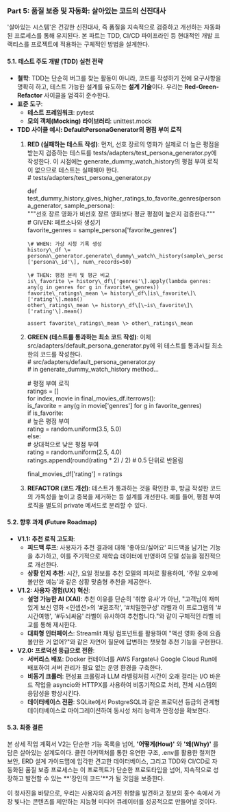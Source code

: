 ### **Part 5: 품질 보증 및 자동화: 살아있는 코드의 신진대사**

'살아있는 시스템'은 건강한 신진대사, 즉 품질을 지속적으로 검증하고 개선하는 자동화된 프로세스를 통해 유지된다. 본 파트는 TDD, CI/CD 파이프라인 등 현대적인 개발 프랙티스를 프로젝트에 적용하는 구체적인 방법을 설계한다.

#### **5.1. 테스트 주도 개발 (TDD) 실천 전략**

* **철학**: TDD는 단순히 버그를 찾는 활동이 아니라, 코드를 작성하기 전에 요구사항을 명확히 하고, 테스트 가능한 설계를 유도하는 **설계 기술**이다. 우리는 **Red-Green-Refactor** 사이클을 엄격히 준수한다.  
* **표준 도구**:  
  * **테스트 프레임워크**: pytest  
  * **모의 객체(Mocking) 라이브러리**: unittest.mock  
* **TDD 사이클 예시: DefaultPersonaGenerator의 평점 부여 로직**  
  1. **RED (실패하는 테스트 작성)**: 먼저, 선호 장르의 영화가 실제로 더 높은 평점을 받는지 검증하는 테스트를 tests/adapters/test\_persona\_generator.py에 작성한다. 이 시점에는 generate\_dummy\_watch\_history의 평점 부여 로직이 없으므로 테스트는 실패해야 한다.  
     \# tests/adapters/test\_persona\_generator.py

     def test\_dummy\_history\_gives\_higher\_ratings\_to\_favorite\_genres(persona\_generator, sample\_persona):  
         """선호 장르 영화가 비선호 장르 영화보다 평균 평점이 높은지 검증한다."""  
         \# GIVEN: 페르소나와 생성기  
         favorite\_genres \= sample\_persona\['favorite\_genres'\]

         \# WHEN: 가상 시청 기록 생성  
         history\_df \= persona\_generator.generate\_dummy\_watch\_history(sample\_persona\['persona\_id'\], num\_records=50)

         \# THEN: 평점 분리 및 평균 비교  
         is\_favorite \= history\_df\['genres'\].apply(lambda genres: any(g in genres for g in favorite\_genres))  
         favorite\_ratings\_mean \= history\_df\[is\_favorite\]\['rating'\].mean()  
         other\_ratings\_mean \= history\_df\[\~is\_favorite\]\['rating'\].mean()

         assert favorite\_ratings\_mean \> other\_ratings\_mean

  2. **GREEN (테스트를 통과하는 최소 코드 작성)**: 이제 src/adapters/default\_persona\_generator.py에 위 테스트를 통과시킬 최소한의 코드를 작성한다.  
     \# src/adapters/default\_persona\_generator.py  
     \# in generate\_dummy\_watch\_history method...

     \# 평점 부여 로직  
     ratings \= \[\]  
     for index, movie in final\_movies\_df.iterrows():  
         is\_favorite \= any(g in movie\['genres'\] for g in favorite\_genres)  
         if is\_favorite:  
             \# 높은 평점 부여  
             rating \= random.uniform(3.5, 5.0)  
         else:  
             \# 상대적으로 낮은 평점 부여  
             rating \= random.uniform(2.5, 4.0)  
         ratings.append(round(rating \* 2\) / 2\) \# 0.5 단위로 반올림

     final\_movies\_df\['rating'\] \= ratings

  3. **REFACTOR (코드 개선)**: 테스트가 통과하는 것을 확인한 후, 방금 작성한 코드의 가독성을 높이고 중복을 제거하는 등 설계를 개선한다. 예를 들어, 평점 부여 로직을 별도의 private 메서드로 분리할 수 있다.

#### **5.2. 향후 과제 (Future Roadmap)**

* **V1.1: 추천 로직 고도화**:  
  * **피드백 루프**: 사용자가 추천 결과에 대해 '좋아요/싫어요' 피드백을 남기는 기능을 추가하고, 이를 주기적으로 재학습 데이터에 반영하여 모델 성능을 점진적으로 개선한다.  
  * **상황 인지 추천**: 시간, 요일 정보를 추천 모델의 피처로 활용하여, '주말 오후에 볼만한 예능'과 같은 상황 맞춤형 추천을 제공한다.  
* **V1.2: 사용자 경험(UX) 혁신**:  
  * **설명 가능한 AI (XAI)**: 추천 이유를 단순히 '취향 유사'가 아닌, "고객님이 재미있게 보신 영화 \<인셉션\>의 '\#꿈조작', '\#치밀한구성' 라벨과 이 프로그램의 '\#시간여행', '\#두뇌싸움' 라벨이 유사하여 추천합니다."와 같이 구체적인 라벨 비교를 통해 제시한다.  
  * **대화형 인터페이스**: Streamlit 채팅 컴포넌트를 활용하여 "액션 영화 중에 요즘 볼만한 거 없어?"와 같은 자연어 질문에 답변하는 챗봇형 추천 기능을 구현한다.  
* **V2.0: 프로덕션 등급으로 전환**:  
  * **서버리스 배포**: Docker 컨테이너를 AWS Fargate나 Google Cloud Run에 배포하여 서버 관리가 필요 없는 운영 환경을 구축한다.  
  * **비동기 크롤러**: 편성표 크롤링과 LLM 라벨링처럼 시간이 오래 걸리는 I/O 바운드 작업을 asyncio와 HTTPX를 사용하여 비동기적으로 처리, 전체 시스템의 응답성을 향상시킨다.  
  * **데이터베이스 전환**: SQLite에서 PostgreSQL과 같은 프로덕션 등급의 관계형 데이터베이스로 마이그레이션하여 동시성 처리 능력과 안정성을 확보한다.

#### **5.3. 최종 결론**

본 상세 작업 계획서 V2는 단순한 기능 목록을 넘어, **'어떻게(How)'** 와 **'왜(Why)'** 를 담은 살아있는 설계도이다. 클린 아키텍처를 통한 유연한 구조, .env를 활용한 철저한 보안, ERD 설계 가이드맵에 입각한 견고한 데이터베이스, 그리고 TDD와 CI/CD로 자동화된 품질 보증 프로세스는 이 프로젝트가 단순한 프로토타입을 넘어, 지속적으로 성장하고 발전할 수 있는 \*\*'장인의 코드'\*\*가 될 것임을 보증한다.

이 청사진을 바탕으로, 우리는 사용자의 숨겨진 취향을 발견하고 정보의 홍수 속에서 가장 빛나는 콘텐츠를 제안하는 지능형 미디어 큐레이터를 성공적으로 만들어낼 것이다.